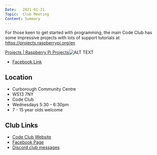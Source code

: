 ```yaml
---
Date:   2021-01-21
Topic:  Club Meeting
Content: Summary
---
```

For those keen to get started with programming, the main Code Club has some impressive projects with lots of support tutorials at https://projects.raspberrypi.org/en

[Projects | Raspberry Pi Projects](https://l.facebook.com/l.php?u=https%3A%2F%2Fprojects.raspberrypi.org%2Fen&h=AT1GULjR_KZ5nhWPX__K1rsjtJ4bDXcySLM-VRRp57xtNOCop2Ju8CL9RIgvs6PPA7v6MNntEkIbRGp6tLo7UvnXJ7vjAqnDeR27WcYeeNwkhomavaWaEm7Y4bqdR1ab&s=1)![ALT TEXT](https://external.fbhx6-1.fna.fbcdn.net/emg1/v/t13/7012666828657964948?url=https%3A%2F%2Fprojects.raspberrypi.org%2Fstatic%2Fmedia%2Flogomark.20300533.svg&fb_obo=1&utld=raspberrypi.org&stp=c0.5000x0.5000f_dst-emg0_p720x720_q75&ccb=13-1&oh=06_AbHcBPE9shtjZWEnDqEw9kchc8s08IkYrhnlXchoU1vNIg&oe=6528863C&_nc_sid=e609ca)

* [Facebook Link](https://www.facebook.com/1481985248595237/posts/3432969276830148/)

## Location

* Curborough Community Centre
* WS13 7NY
* Code Club
* Wednesdays 5:30 - 6:30pm
* 7 - 15 year olds welcome

## Club Links

* [Code Club Website](https://lichfield-code-club.github.io/)
* [Facebook Page](https://www.facebook.com/LichfieldCoders)
* [Discord club messages](https://discord.gg/szz6xGK)
